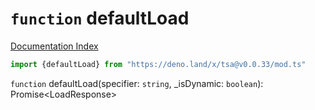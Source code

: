 # `function` defaultLoad

[Documentation Index](../README.md)

```ts
import {defaultLoad} from "https://deno.land/x/tsa@v0.0.33/mod.ts"
```

`function` defaultLoad(specifier: `string`, \_isDynamic: `boolean`): Promise\<LoadResponse>

